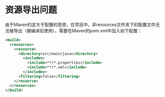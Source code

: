 # 资源导出问题

由于Maven约定大于配置的思想，在项目中，非resources文件夹下的配置文件无法被导出（被编译后使用），需要在Maven的pom.xml中加入如下配置：

```xml
<build>
  <resources>
    <resource>
      <directory>src/main/java</directory>
        <includes>
          <include>**/*.properties</include>
          <include>**/*.xml</include>
        </includes>
      <filtering>false</filtering>
    </resource>
  </resources>
</build>
```
